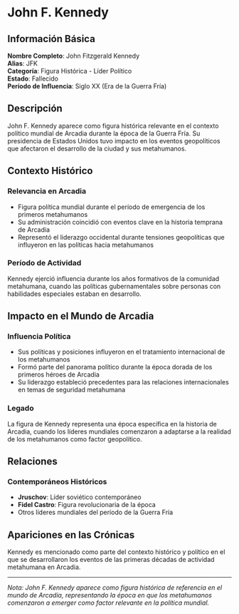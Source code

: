 # John F. Kennedy

## Información Básica

**Nombre Completo**: John Fitzgerald Kennedy  
**Alias**: JFK  
**Categoría**: Figura Histórica - Líder Político  
**Estado**: Fallecido  
**Período de Influencia**: Siglo XX (Era de la Guerra Fría)

## Descripción

John F. Kennedy aparece como figura histórica relevante en el contexto político mundial de Arcadia durante la época de la Guerra Fría. Su presidencia de Estados Unidos tuvo impacto en los eventos geopolíticos que afectaron el desarrollo de la ciudad y sus metahumanos.

## Contexto Histórico

### Relevancia en Arcadia
- Figura política mundial durante el período de emergencia de los primeros metahumanos
- Su administración coincidió con eventos clave en la historia temprana de Arcadia
- Representó el liderazgo occidental durante tensiones geopolíticas que influyeron en las políticas hacia metahumanos

### Período de Actividad
Kennedy ejerció influencia durante los años formativos de la comunidad metahumana, cuando las políticas gubernamentales sobre personas con habilidades especiales estaban en desarrollo.

## Impacto en el Mundo de Arcadia

### Influencia Política
- Sus políticas y posiciones influyeron en el tratamiento internacional de los metahumanos
- Formó parte del panorama político durante la época dorada de los primeros héroes de Arcadia
- Su liderazgo estableció precedentes para las relaciones internacionales en temas de seguridad metahumana

### Legado
La figura de Kennedy representa una época específica en la historia de Arcadia, cuando los líderes mundiales comenzaron a adaptarse a la realidad de los metahumanos como factor geopolítico.

## Relaciones

### Contemporáneos Históricos
- **Jruschov**: Líder soviético contemporáneo
- **Fidel Castro**: Figura revolucionaria de la época
- Otros líderes mundiales del período de la Guerra Fría

## Apariciones en las Crónicas

Kennedy es mencionado como parte del contexto histórico y político en el que se desarrollaron los eventos de las primeras décadas de actividad metahumana en Arcadia.

---

*Nota: John F. Kennedy aparece como figura histórica de referencia en el mundo de Arcadia, representando la época en que los metahumanos comenzaron a emerger como factor relevante en la política mundial.*